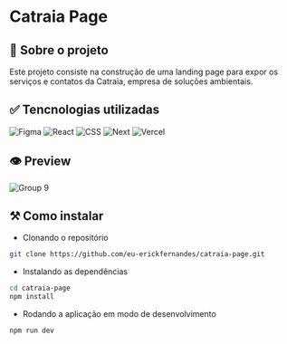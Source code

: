 # Catraia Page

## 🎈 Sobre o projeto
Este projeto consiste na construção de uma landing page para expor os serviços e contatos da Catraia, empresa de soluções ambientais.

## ✅ Tencnologias utilizadas
![Figma](https://img.shields.io/badge/Figma-F24E1E?style=for-the-badge&logo=figma&logoColor=white)
![React](https://img.shields.io/badge/React-20232A?style=for-the-badge&logo=react&logoColor=61DAFB)
![CSS](https://img.shields.io/badge/CSS3-1572B6?style=for-the-badge&logo=css3&logoColor=white)
![Next](https://img.shields.io/badge/Next.js-000?logo=nextdotjs&logoColor=fff&style=for-the-badge)
![Vercel](https://img.shields.io/badge/Vercel-000000?style=for-the-badge&logo=vercel&logoColor=white)

## 👁 Preview
![Group 9](https://github.com/eu-erickfernandes/catraia-page/assets/44778115/09ab7653-5039-4cc4-919b-c53e7bf00e23)

## ⚒️ Como instalar

- Clonando o repositório
```bash
git clone https://github.com/eu-erickfernandes/catraia-page.git
```

- Instalando as dependências
```bash
cd catraia-page
npm install
```

- Rodando a aplicação em modo de desenvolvimento
```bash
npm run dev
```
